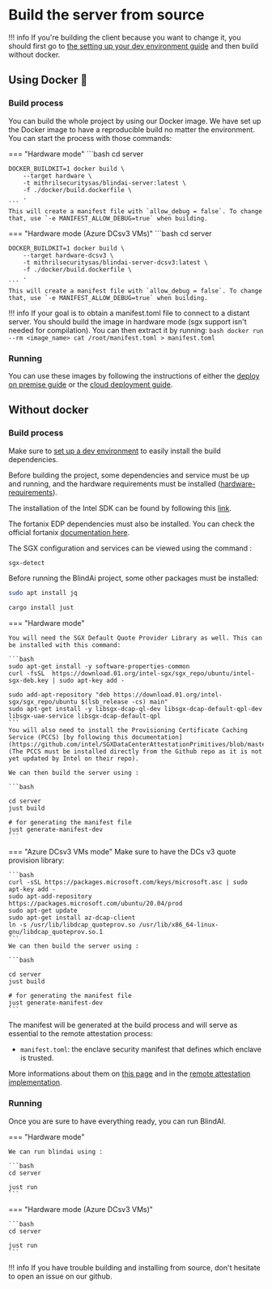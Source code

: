 # Build the server from source

!!! info
    If you're building the client because you want to change it, you should first go to [the setting up your dev environment guide](../setting-up-your-dev-environment.md) and then build without docker.

## Using Docker 🐳

### Build process

You can build the whole project by using our Docker image. We have set up the Docker image to have a reproducible build no matter the environment. You can start the process with those commands:


=== "Hardware mode"
    ```bash
    cd server

    DOCKER_BUILDKIT=1 docker build \
        --target hardware \
        -t mithrilsecuritysas/blindai-server:latest \
        -f ./docker/build.dockerfile \
        .
    ```
    This will create a manifest file with `allow_debug = false`. To change that, use `-e MANIFEST_ALLOW_DEBUG=true` when building.

=== "Hardware mode (Azure DCsv3 VMs)"
    ```bash
    cd server

    DOCKER_BUILDKIT=1 docker build \
        --target hardware-dcsv3 \
        -t mithrilsecuritysas/blindai-server-dcsv3:latest \
        -f ./docker/build.dockerfile \
        .
    ```
    This will create a manifest file with `allow_debug = false`. To change that, use `-e MANIFEST_ALLOW_DEBUG=true` when building.

!!! info
    If your goal is to obtain a manifest.toml file to connect to a distant server. You should build the image in hardware mode (sgx support isn't needed for compilation). You can then extract it by running:
    ```bash
    docker run --rm <image_name> cat /root/manifest.toml > manifest.toml
    ```

### Running
You can use these images by following the instructions of either the [deploy on premise guide](../../deploy-on-premise.md) or the [cloud deployment guide](../../cloud-deployment.md).


## Without docker

### Build process

Make sure to [set up a dev environment](../setting-up-your-dev-environment.md "mention") to easily install the build dependencies.


Before building the project, some dependencies and service must be up and running, and the hardware requirements must be installed ([hardware-requirements](../../deploy-on-premise.md#hardware-requirements)).

The installation of the Intel SDK can be found by following this [link](https://github.com/intel/linux-sgx).

The fortanix EDP dependencies must also be installed. You can check the official fortanix [documentation here](https://edp.fortanix.com/docs/installation/guide/). 

The SGX configuration and services can be viewed using the command : 

```bash
sgx-detect
```

Before running the BlindAi project, some other packages must be installed: 
```bash
sudo apt install jq

cargo install just
```



=== "Hardware mode"


    You will need the SGX Default Quote Provider Library as well. This can be installed with this command:

    ```bash
    sudo apt-get install -y software-properties-common 
    curl -fsSL  https://download.01.org/intel-sgx/sgx_repo/ubuntu/intel-sgx-deb.key | sudo apt-key add - 

    sudo add-apt-repository "deb https://download.01.org/intel-sgx/sgx_repo/ubuntu $(lsb_release -cs) main" 
    sudo apt-get install -y libsgx-dcap-ql-dev libsgx-dcap-default-qpl-dev libsgx-uae-service libsgx-dcap-default-qpl
    ```    
    You will also need to install the Provisioning Certificate Caching Service (PCCS) [by following this documentation](https://github.com/intel/SGXDataCenterAttestationPrimitives/blob/master/QuoteGeneration/pccs/README.md)(The PCCS must be installed directly from the Github repo as it is not yet updated by Intel on their repo).

    We can then build the server using :

    ```bash

    cd server
    just build 

    # for generating the manifest file 
    just generate-manifest-dev 
    ```

=== "Azure DCsv3 VMs mode"
    Make sure to have the DCs v3 quote provision library:

    ```bash
    curl -sSL https://packages.microsoft.com/keys/microsoft.asc | sudo apt-key add -
    sudo apt-add-repository https://packages.microsoft.com/ubuntu/20.04/prod
    sudo apt-get update
    sudo apt-get install az-dcap-client
    ln -s /usr/lib/libdcap_quoteprov.so /usr/lib/x86_64-linux-gnu/libdcap_quoteprov.so.1
    ```
    We can then build the server using : 

    ```bash

    cd server
    just build 

    # for generating the manifest file 
    just generate-manifest-dev 
    ```

The manifest will be generated at the build process and will serve as essential to the remote attestation process:

* `manifest.toml`: the enclave security manifest that defines which enclave is trusted.


More informations about them on [this page](../../main-concepts/privacy.md) and in the [remote attestation implementation](../security/remote_attestation.md).

### Running


Once you are sure to have everything ready, you can run BlindAI.

=== "Hardware mode"

    We can run blindai using : 

    ```bash
    cd server 

    just run
    ```


=== "Hardware mode (Azure DCsv3 VMs)"



    ```bash
    cd server

    just run 
    ```


!!! info
    If you have trouble building and installing from source, don't hesitate to open an issue on our github.  
